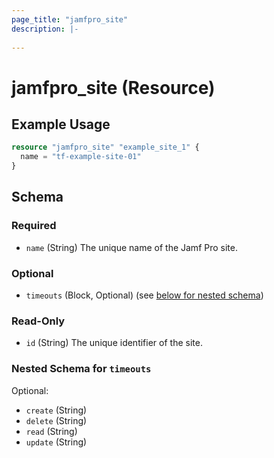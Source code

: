 ```yaml
---
page_title: "jamfpro_site"
description: |-
  
---
```


# jamfpro_site (Resource)


## Example Usage
```terraform
resource "jamfpro_site" "example_site_1" {
  name = "tf-example-site-01"
}
```

<!-- schema generated by tfplugindocs -->
## Schema

### Required

- `name` (String) The unique name of the Jamf Pro site.

### Optional

- `timeouts` (Block, Optional) (see [below for nested schema](#nestedblock--timeouts))

### Read-Only

- `id` (String) The unique identifier of the site.

<a id="nestedblock--timeouts"></a>
### Nested Schema for `timeouts`

Optional:

- `create` (String)
- `delete` (String)
- `read` (String)
- `update` (String)